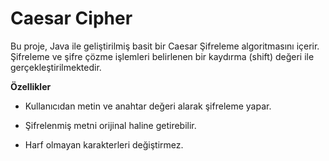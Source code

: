 # Caesar Cipher

Bu proje, Java ile geliştirilmiş basit bir Caesar Şifreleme algoritmasını içerir. Şifreleme ve şifre çözme işlemleri belirlenen bir kaydırma (shift) değeri ile gerçekleştirilmektedir.

**Özellikler**

- Kullanıcıdan metin ve anahtar değeri alarak şifreleme yapar.

- Şifrelenmiş metni orijinal haline getirebilir.

- Harf olmayan karakterleri değiştirmez. 
